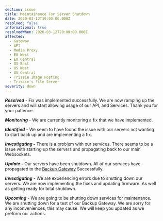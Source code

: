 ```yaml
---
section: issue
title: Maintainance For Server Shutdown
date: 2020-03-12T19:00:00.000Z
resolved: false
informational: true
resolvedWhen: 2020-03-12T20:00:00.000Z
affected:
  - Gateway
  - API
  - Media Proxy
  - EU West
  - EU Central
  - US East
  - US West
  - US Central
  - Trissie Image Hosting
  - Trissie's File Server
severity: down
---
```

***Resolved*** - Fix was implemented successfully. We are now ramping up the servers and will start allowing usage of our API, and Services. 
Thank you for your patience.

***Monitoring*** - We are currently monitoring a fix that we have implemented.

***Identified*** - We seem to have found the issue with our servers not wanting to start back up and are implementing a fix.

***Investigating* -** There is a problem with our services. There seems to be a issue with starting up the servers and propagating back to our main Websockets. 

***Update -*** Our servers have been shutdown. All of our services have propagated to the [Backup Gateway](https://statustrissiedevelopment.netlify.com/affected/backup-gateway/) Successfully. 

***Investigating*** - We are experiencing errors due to shutting down our servers. We are now implementing the fixes and updating firmware. As well as getting ready for total shutdown.

***Upcoming*** - We are going to be shutting down services for maintenance. We are shutting down for a test of our Backup Gateway.  We are sorry for any inconveniences, this may cause. We will keep you updated as we preform our actions.